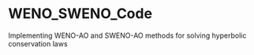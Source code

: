 # WENO_SWENO_Code
Implementing WENO-AO and SWENO-AO methods for solving hyperbolic conservation laws
